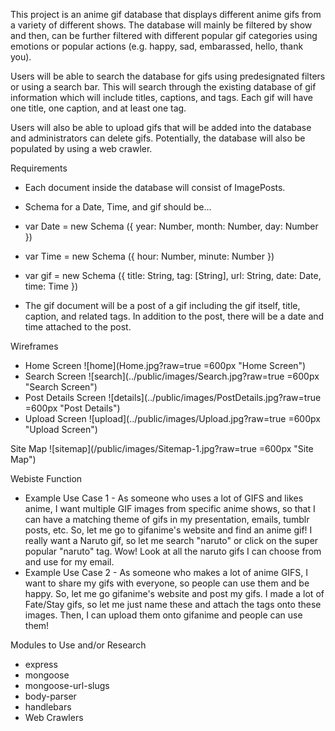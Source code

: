 This project is an anime gif database that displays different anime gifs from a variety of different shows. The database will mainly be filtered by show and then, can be further filtered with different popular gif categories using emotions or popular actions (e.g. happy, sad, embarassed, hello, thank you).

Users will be able to search the database for gifs using predesignated filters or using a search bar. This will search through the existing database of gif information which will include titles, captions, and tags. Each gif will have one title, one caption, and at least one tag. 

Users will also be able to upload gifs that will be added into the database and administrators can delete gifs. Potentially, the database will also be populated by using a web crawler.  

Requirements

- Each document inside the database will consist of ImagePosts.
- Schema for a Date, Time, and gif should be...
- var Date = new Schema ({
	year: Number,
	month: Number,
	day: Number
})

- var Time = new Schema ({
	hour: Number,
	minute: Number
})

- var gif = new Schema ({
	title: String,
	tag: [String],
	url: String,
	date: Date,
	time: Time
})

- The gif document will be a post of a gif including the gif itself, title, caption, and related tags. In addition to the post, there will be a date and time attached to the post. 

Wireframes

- Home Screen
![home](Home.jpg?raw=true =600px "Home Screen")
- Search Screen
![search](../public/images/Search.jpg?raw=true =600px "Search Screen")
- Post Details Screen
![details](../public/images/PostDetails.jpg?raw=true =600px "Post Details")
- Upload Screen
![upload](../public/images/Upload.jpg?raw=true =600px "Upload Screen")

Site Map
![sitemap](/public/images/Sitemap-1.jpg?raw=true =600px "Site Map")

Webiste Function
- Example Use Case 1 - As someone who uses a lot of GIFS and likes anime, I want multiple GIF images from specific anime shows, so that I can have a matching theme of gifs in my presentation, emails, tumblr posts, etc. So, let me go to gifanime's website and find an anime gif! I really want a Naruto gif, so let me search "naruto" or click on the super popular "naruto" tag. Wow! Look at all the naruto gifs I can choose from and use for my email. 
- Example Use Case 2 - As someone who makes a lot of anime GIFS, I want to share my gifs with everyone, so people can use them and be happy. So, let me go gifanime's website and post my gifs. I made a lot of Fate/Stay gifs, so let me just name these and attach the tags onto these images. Then, I can upload them onto gifanime and people can use them!


Modules to Use and/or Research
- express
- mongoose
- mongoose-url-slugs
- body-parser
- handlebars
- Web Crawlers 




